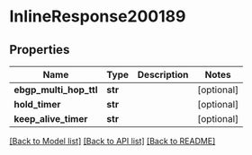# InlineResponse200189

## Properties
Name | Type | Description | Notes
------------ | ------------- | ------------- | -------------
**ebgp_multi_hop_ttl** | **str** |  | [optional] 
**hold_timer** | **str** |  | [optional] 
**keep_alive_timer** | **str** |  | [optional] 

[[Back to Model list]](../README.md#documentation-for-models) [[Back to API list]](../README.md#documentation-for-api-endpoints) [[Back to README]](../README.md)

